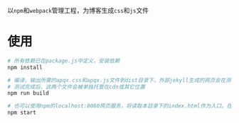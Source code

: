 以`npm`和`webpack`管理工程，为博客生成`css`和`js`文件

# 使用

```sh
# 所有依赖已在package.js中定义，安装依赖
npm install

# 编译，输出所需的apqx.css和apqx.js文件到dist目录下，外部jekyll生成的网页会在测试模式中会读取这两个文件
# 测试完成后，这两个文件会被单独托管在cdn或其它位置
npm run build

# 也可以使用npm的localhost:8080网页服务，将读取本目录下的index.html作为入口，在这个测试服务中，apqx.js和apqx.css是在本目录中的
npm start
```